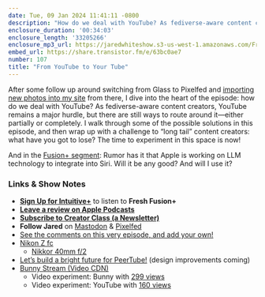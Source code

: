 ```yaml
---
date: Tue, 09 Jan 2024 11:41:11 -0800
description: "How do we deal with YouTube? As fediverse-aware content creators, YouTube remains a major hurdle, but there are still ways to route around it—either partially or completely."
enclosure_duration: '00:34:03'
enclosure_length: '33205266'
enclosure_mp3_url: https://jaredwhiteshow.s3-us-west-1.amazonaws.com/FreshFusion_Episode_107%20-%20From%20YouTube%20to%20Your%20Tube.mp3
embed_url: https://share.transistor.fm/e/63bc0ae7
number: 107
title: "From YouTube to Your Tube"
---
```


After some follow up around switching from Glass to Pixelfed and [importing new photos into my site](https://jaredwhite.com/browse/pictures) from there, I dive into the heart of the episode: how do we deal with YouTube? As fediverse-aware content creators, YouTube remains a major hurdle, but there are still ways to route around it—either partially or completely. I walk through some of the possible solutions in this episode, and then wrap up with a challenge to “long tail” content creators: what have you got to lose? The time to experiment in this space is now!

And in the [Fusion+ segment](https://plus.intuitivefuture.com): Rumor has it that Apple is working on LLM technology to integrate into Siri. Will it be any good? And will I use it?

### Links & Show Notes

* **[Sign Up for Intuitive+](https://plus.intuitivefuture.com)** to listen to **Fresh Fusion+**
* **[Leave a review on Apple Podcasts](https://podcasts.apple.com/us/podcast/fresh-fusion/id1387528457)**
* **[Subscribe to Creator Class (a Newsletter)](https://jaredwhite.com/creator-class)**
* **Follow Jared** on [Mastodon](https://indieweb.social/@jaredwhite) & [Pixelfed](https://pixelfed.social/essentiallife)
* [See the comments on this very episode, and add your own!](https://jaredwhite.com/podcast/107)
* [Nikon Z fc](https://www.nikonusa.com/en/nikon-products/product/mirrorless-cameras/z-fc.html)
  * [Nikkor 40mm f/2](https://www.nikonusa.com/en/nikon-products/product/mirrorless-lenses/nikkor-z-40mm-f%252f2.html)
* [Let’s build a bright future for PeerTube!](https://joinpeertube.org/news/peertube-future-2024) (design improvements coming)
* [Bunny Stream (Video CDN)](https://bunny.net/stream/)
  * Video experiment: Bunny with [299 views](https://www.spicyweb.dev/mutation-observers-web-components/)
  * Video experiment: YouTube with [160 views](https://www.youtube.com/watch?v=_63b6EtkREs)